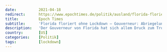 ```yaml
---
date:          2021-04-18
redirect:      https://www.epochtimes.de/politik/ausland/florida-floriert-ohne-lockdown-gouverneur-abriegelungen-sind-ein-riesenfehler-a3494732.html
title:         Epoch Times
subtitle:      'Florida floriert ohne Lockdown – Gouverneur: Abriegelungen sind ein „Riesenfehler“'
description:   'Der Gouverneur von Florida hat sich allem Druck zum Trotz gegen Lockdowns entschieden. Ron DeSantis sagt: „Ich bin absolut bereit, jeden Druck, der auf uns zukommt, auf mich zu nehmen, weil wir das Richtige tun.“ Seine Strategie wirkt, der Bundesstaat floriert und seine Bürger danken ihm von Herzen.'
country:       [US]
categories:    [Politik]
tags:          [lockdown]
---
```

